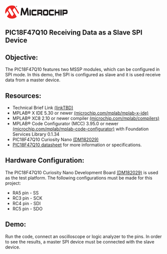 <div id="readme" class="Box-body readme blob js-code-block-container">
<article class="markdown-body entry-content p-3 p-md-6" itemprop="text"><p><a href="https://www.microchip.com" rel="nofollow"><img src="Images/MicrochipLogo.png" alt="MCHP" style="max-width:100%;"></a></p>


# PIC18F47Q10 Receiving Data as a Slave SPI Device

## Objective:
The PIC18F47Q10 features two MSSP modules, which can be configured in SPI mode.
In this demo, the SPI is configured as slave and it is used receive data from a master device.

## Resources:
- Technical Brief Link [(linkTBD)](http://www.microchip.com/)
- MPLAB® X IDE 5.30 or newer [(microchip.com/mplab/mplab-x-ide)](http://www.microchip.com/mplab/mplab-x-ide)
- MPLAB® XC8 2.10 or newer compiler [(microchip.com/mplab/compilers)](http://www.microchip.com/mplab/compilers)
- MPLAB® Code Configurator (MCC) 3.95.0 or newer [(microchip.com/mplab/mplab-code-configurator)](https://www.microchip.com/mplab/mplab-code-configurator) with Foundation Services Library 0.1.34
- PIC18F47Q10 Curiosity Nano [(DM182029)](https://www.microchip.com/Developmenttools/ProductDetails/DM182029)
- [PIC18F47Q10 datasheet](http://ww1.microchip.com/downloads/en/DeviceDoc/40002043D.pdf) for more information or specifications.

## Hardware Configuration:
The PIC18F47Q10 Curiosity Nano Development Board [(DM182029)](https://www.microchip.com/Developmenttools/ProductDetails/DM182029) is used as the test platform.
The following configurations must be made for this project:
- RA5 pin - SS
- RC3 pin - SCK
- RC4 pin - SDI
- RC5 pin - SDO

## Demo:
Run the code, connect an oscilloscope or logic analyzer to the pins. In order to see the results, a master SPI device must be connected with the slave device.

